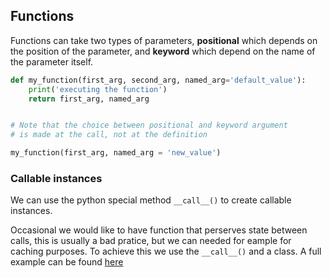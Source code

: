 ## Functions


Functions can take two types of parameters, **positional** which depends on the position of the parameter, and **keyword** which depend on the name of the parameter itself.

```python
def my_function(first_arg, second_arg, named_arg='default_value'):
    print('executing the function')
    return first_arg, named_arg


# Note that the choice between positional and keyword argument
# is made at the call, not at the definition

my_function(first_arg, named_arg = 'new_value')
```


### Callable instances

We can use the python special method `__call__()` to create callable instances.


Occasional we would like to have function that perserves state between calls, this is usually a bad pratice, but we can needed for eample for caching purposes. To achieve this we use the `__call__()` and a class. A full example can be found [here](./part2_scripts) 
